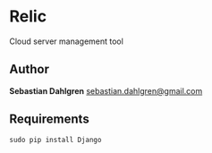 Relic
=====

Cloud server management tool

Author
------
**Sebastian Dahlgren** <sebastian.dahlgren@gmail.com>

Requirements
------------

    sudo pip install Django
    